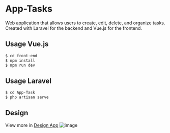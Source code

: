 # App-Tasks
Web application that allows users to create, edit, delete, and organize tasks. Created with Laravel for the backend and Vue.js for the frontend.

## Usage Vue.js

``` bash
$ cd front-end
$ npm install
$ npm run dev
```
## Usage Laravel

``` bash
$ cd App-Task
$ php artisan serve
```
## Design
View more in [Design App](https://alessandra538673.invisionapp.com/freehand/2kvDsxaTJ)
![image](https://github.com/Alefantozzi86/App-Tasks/assets/119671613/fcb465a5-1c33-41ed-9e07-5892c78bc353)




